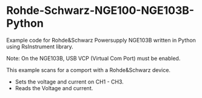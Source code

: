 # Rohde-Schwarz-NGE100-NGE103B-Python

Example code for Rohde&Schwarz Powersupply NGE103B written in Python
using RsInstrument library.

Note: On the NGE103B, USB VCP (Virtual Com Port) must be enabled.

This example scans for a comport with a Rohde&Schwarz device.
- Sets the voltage and current on CH1 - CH3.
- Reads the Voltage and current.









